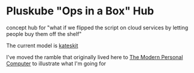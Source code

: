 # Pluskube "Ops in a Box" Hub

concept hub for "what if we flipped the script on cloud services by letting people buy them off the shelf"

The current model is [kateskit](ebf47d2a-8719-4d66-80cd-dbbabaf98165.md)

I've moved the ramble that originally lived here to [The Modern Personal Computer](28ace726-6e7d-4306-a0b4-83b4790ac961.md) to illustrate what I'm going for
